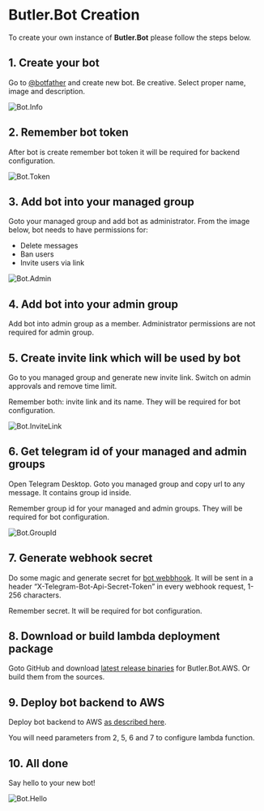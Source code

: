 # Butler.Bot Creation

To create your own instance of **Butler.Bot** please follow the steps below. 

## 1. Create your bot
Go to [@botfather](https://t.me/botfather) and create new bot. Be creative. Select proper name, image and description.

![Bot.Info](Images/Bot.Info.png)

## 2. Remember bot token
After bot is create remember bot token it will be required for backend configuration.

![Bot.Token](Images/Bot.Token.png)

## 3. Add bot into your managed group
Goto your managed group and add bot as administrator. From the image below, bot needs to have permissions for:
* Delete messages
* Ban users
* Invite users via link

![Bot.Admin](Images/Bot.Admin.png)

## 4. Add bot into your admin group

Add bot into admin group as a member. Administrator permissions are not required for admin group.

## 5. Create invite link which will be used by bot
Go to you managed group and generate new invite link. Switch on admin approvals and remove time limit.

Remember both: invite link and its name. They will be required for bot configuration. 

![Bot.InviteLink](Images/Bot.InviteLink.png)

## 6. Get telegram id of your managed and admin groups

Open Telegram Desktop. Goto you managed group and copy url to any message. It contains group id inside.

Remember group id for your managed and admin groups. They will be required for bot configuration.

![Bot.GroupId](Images/Bot.GroupId.png)

## 7. Generate webhook secret

Do some magic and generate secret for [bot webbhook](https://core.telegram.org/bots/api#setwebhook). It will be sent in a header “X-Telegram-Bot-Api-Secret-Token” in every webhook request, 1-256 characters.

Remember secret. It will be required for bot configuration.

## 8. Download or build lambda deployment package

Goto GitHub and download [latest release binaries](https://github.com/eseuruk/Butler.Bot/releases) for Butler.Bot.AWS. Or build them from the sources. 

## 9. Deploy bot backend to AWS

Deploy bot backend to AWS [as described here](AwsDeployment.md).

You will need parameters from 2, 5, 6 and 7 to configure lambda function.

## 10. All done

Say hello to your new bot!

![Bot.Hello](Images/Bot.Hello.png)
